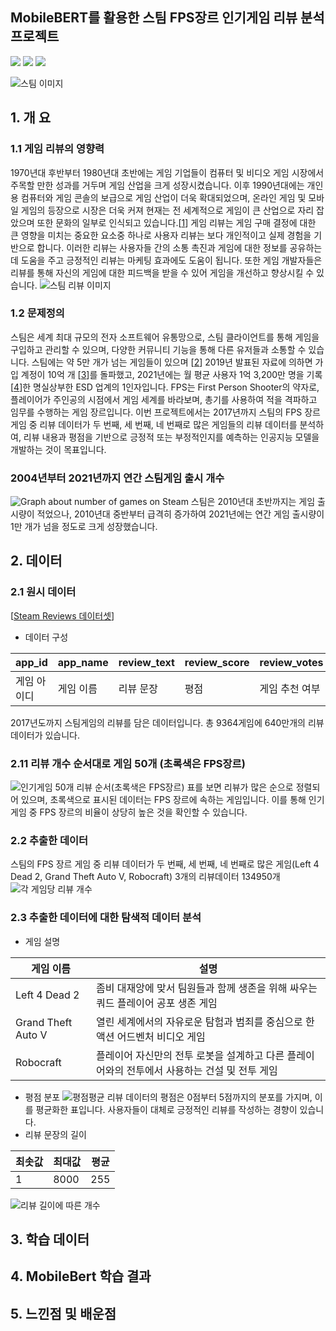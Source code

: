 ## MobileBERT를 활용한 스팀 FPS장르 인기게임 리뷰 분석 프로젝트
<!--
badge icon 참고 사이트
https://github.com/danmadeira/simple-icon-badges
-->
<img src="https://img.shields.io/badge/python-%233776AB.svg?&style=for-the-badge&logo=python&logoColor=white" />
<img src="https://img.shields.io/badge/pytorch-%23EE4C2C.svg?&style=for-the-badge&logo=pytorch&logoColor=white" />
<img src="https://img.shields.io/badge/pycharm-%23000000.svg?&style=for-the-badge&logo=pycharm&logoColor=white" />

![스팀 이미지](https://github.com/rlagnldlf/Capstone_Project/assets/136410965/e65af0a2-63d4-4056-a03b-56e586b53ed1)

## 1. 개 요

### 1.1 게임 리뷰의 영향력
1970년대 후반부터 1980년대 초반에는 게임 기업들이 컴퓨터 및 비디오 게임 시장에서 주목할 만한 성과를 거두며 게임 산업을 크게 성장시켰습니다. 이후 1990년대에는 개인용 컴퓨터와 게임 콘솔의 보급으로 게임 산업이 더욱 확대되었으며, 온라인 게임 및 모바일 게임의 등장으로 시장은 더욱 커져 현재는 전 세계적으로 게임이 큰 산업으로 자리 잡았으며 또한 문화의 일부로 인식되고 있습니다.[[1](https://news.samsung.com/kr/스페셜-리포트-게임-현대인의-문화가-되다)]
게임 리뷰는 게임 구매 결정에 대한 큰 영향을 미치는 중요한 요소중 하나로 사용자 리뷰는 보다 개인적이고 실제 경험을 기반으로 합니다. 이러한 리뷰는 사용자들 간의 소통 촉진과 게임에 대한 정보를 공유하는데 도움을 주고 긍정적인 리뷰는 마케팅 효과에도 도움이 됩니다. 또한 게임 개발자들은 리뷰를 통해 자신의 게임에 대한 피드백을 받을 수 있어 게임을 개선하고 향상시킬 수 있습니다.
![스팀 리뷰 이미지](https://github.com/rlagnldlf/Capstone_Project/assets/136410965/46490ca0-a904-4589-9007-c9a2a2d9f8e1)

### 1.2 문제정의
스팀은 세계 최대 규모의 전자 소프트웨어 유통망으로, 스팀 클라이언트를 통해 게임을 구입하고 관리할 수 있으며, 다양한 커뮤니티 기능을 통해 다른 유저들과 소통할 수 있습니다. 스팀에는 약 5만 개가 넘는 게임들이 있으며  [[2](https://www.pcgamesn.com/steam/total-games)] 2019년 발표된 자료에 의하면 가입 계정이 10억 개 [[3](https://www.thegamer.com/steam-1-billion-users/)]를 돌파했고, 2021년에는 월 평균 사용자 1억 3,200만 명을 기록[[4](https://store.steampowered.com/news/group/4145017/view/3133946090937137590)]한 명실상부한 ESD 업계의 1인자입니다.
FPS는 First Person Shooter의 약자로, 플레이어가 주인공의 시점에서 게임 세계를 바라보며, 총기를 사용하여 적을 격파하고 임무를 수행하는 게임 장르입니다.
이번 프로젝트에서는 2017년까지 스팀의 FPS 장르 게임 중 리뷰 데이터가 두 번째, 세 번째, 네 번째로 많은 게임들의 리뷰 데이터를 분석하여, 리뷰 내용과 평점을 기반으로 긍정적 또는 부정적인지를 예측하는 인공지능 모델을 개발하는 것이 목표입니다.
### 2004년부터 2021년까지 연간 스팀게임 출시 개수
![Graph about number of games on Steam](https://github.com/rlagnldlf/Capstone_Project/assets/136410965/3d01467d-9bba-4586-8dcb-b3fb15956c6d)
스팀은 2010년대 초반까지는 게임 출시량이 적었으나, 2010년대 중반부터 급격히 증가하여 2021년에는 연간 게임 출시량이 1만 개가 넘을 정도로 크게 성장했습니다.
## 2. 데이터
### 2.1 원시 데이터
[[Steam Reviews 데이터셋](https://www.kaggle.com/datasets/andrewmvd/steam-reviews)]
* 데이터 구성

| app_id | app_name | review_text | review_score | review_votes |
|--------|----------|-------------|--------------|--------------|
| 게임 아이디 | 게임 이름    | 리뷰 문장       | 평점           | 게임 추천 여부     |

2017년도까지 스팀게임의 리뷰를 담은 데이터입니다. 총 9364게임에 640만개의 리뷰 데이터가 있습니다.

### 2.11 리뷰 개수 순서대로 게임 50개 (초록색은 FPS장르)
![인기게임 50개 리뷰 순서(초록색은 FPS장르)](https://github.com/rlagnldlf/Capstone_Project/assets/136410965/6cfdf1da-ce33-4f32-b2f2-72e3d2cd0dc4)
표를 보면 리뷰가 많은 순으로 정렬되어 있으며, 초록색으로 표시된 데이터는 FPS 장르에 속하는 게임입니다. 이를 통해 인기 게임 중 FPS 장르의 비율이 상당히 높은 것을 확인할 수 있습니다.

### 2.2 추출한 데이터
스팀의 FPS 장르 게임 중 리뷰 데이터가 두 번째, 세 번째, 네 번째로 많은 게임(Left 4 Dead 2, Grand Theft Auto V, Robocraft) 3개의 리뷰데이터 134950개
![각 게임당 리뷰 개수](https://github.com/rlagnldlf/Capstone_Project/assets/136410965/d4b87ccd-fd45-49b2-8f39-be508d31a142)
### 2.3 추출한 데이터에 대한 탐색적 데이터 분석
* 게임 설명

| 게임 이름  | 설명                                                                                  |
|--------|-------------------------------------------------------------------------------------|
| Left 4 Dead 2      | 좀비 대재앙에 맞서 팀원들과 함께 생존을 위해 싸우는 쿼드 플레이어 공포 생존 게임                                      |
| Grand Theft Auto V | 열린 세계에서의 자유로운 탐험과 범죄를 중심으로 한 액션 어드벤처 비디오 게임                                |
| Robocraft  | 플레이어 자신만의 전투 로봇을 설계하고 다른 플레이어와의 전투에서 사용하는 건설 및 전투 게임             |

* 평점 분포
![평점평균](https://github.com/rlagnldlf/Capstone_Project/assets/136410965/2d99a3cc-53a9-48c2-ad89-9d29d79acede)
리뷰 데이터의 평점은 0점부터 5점까지의 분포를 가지며, 이를 평균화한 표입니다. 사용자들이 대체로 긍정적인 리뷰를 작성하는 경향이 있습니다.
* 리뷰 문장의 길이
 
| 최솟값 | 최대값  | 평균  |
|-----|------|-----|
| 1 | 8000 | 255 |

![리뷰 길이에 따른 개수](https://github.com/rlagnldlf/Capstone_Project/assets/136410965/95c197ad-fa45-4517-a176-ba1c556e3428)

## 3. 학습 데이터

## 4. MobileBert 학습 결과

## 5. 느낀점 및 배운점
